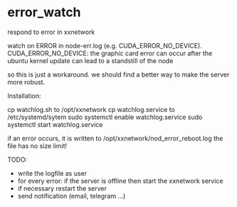 # error_watch
respond to error in xxnetwork

watch on ERROR in node-err.log (e.g. CUDA_ERROR_NO_DEVICE). 
CUDA_ERROR_NO_DEVICE: the graphic card error can occur after the ubuntu kernel update 
can lead to a standstill of the node

so this is just a workaround. we should find a better way to make the server more robust.

Installation:

cp watchlog.sh to /opt/xxnetwork
cp watchlog.service to /etc/systemd/sytem
sudo systemctl enable watchlog.service
sudo systemctl start watchlog.service

if an error occurs, it is written to /opt/xxnetwork/nod_error_reboot.log
the file has no size limit!

TODO:
- write the logfile as user
- for every error: if the server is offline then start the xxnetwork service
- if necessary restart the server
- send notification (email, telegram ...)
